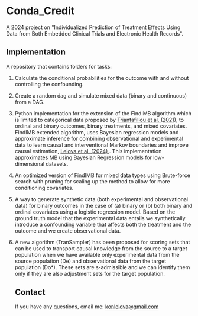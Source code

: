 # Conda_Credit
A 2024 project on "Individualized Prediction of Treatment Effects Using Data from Both Embedded Clinical Trials and Electronic Health Records".
## Implementation
A repository that contains folders for tasks: 

1. Calculate the conditional probabilities for the outcome with and without controlling the confounding.
   
3. Create a random dag and simulate mixed data (binary and continuous) from a DAG.
   
5. Python implementation for the extension of the FindIMB algorithm which is limited to categorical data proposed by [Triantafillou et al. (2021)](https://proceedings.mlr.press/v161/triantafillou21a.html), to ordinal and binary outcomes, binary treatments, and mixed covariates. FindIMB extended algorithm, uses Bayesian regression models and approximate inference for combining observational and experimental data to learn causal and interventional Markov boundaries and improve causal estimation, [Lelova et al. (2024) ](https://proceedings.mlr.press/v246/lelova24a.html). This implementation approximates MB using Bayesian Regression models for low-dimensional datasets.
   
7. An optimized version of FindIMB for mixed data types using Brute-force search with pruning for scaling up the method to allow for more conditioning covariates.
   
9. A way to generate synthetic data (both experimental and observational data) for binary outcomes in the case of (a) binary or (b) both binary and ordinal covariates using a logistic regression model. Based on the ground truth model that the experimental data entails we synthetically introduce a confounding variable that affects both the treatment and the outcome and we create observational data.
    
11. A new algorithm (TranSampler) has been proposed for scoring sets that can be used to transport causal knowledge from the source to a target population when we have available only experimental data from the source population (De) and observational data from the target population (Do*). These sets are s-admissible and we can identify them only if they are also adjustment sets for the target population.

    ## Contact
    If you have any questions, email me:  [konlelova@gmail.com](mailto:konlelova@gmail.com) 

